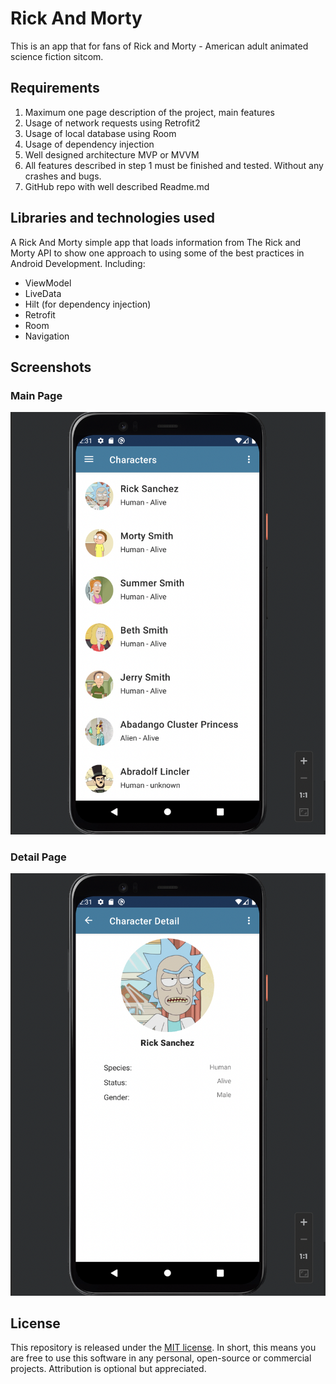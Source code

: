 # Rick And Morty
This is an app that for fans of Rick and Morty - American adult animated science fiction sitcom.

## Requirements
1. Maximum one page description of the project, main features
2. Usage of network requests using Retrofit2
3. Usage of local database using Room
4. Usage of dependency injection
5. Well designed architecture MVP or MVVM
6. All features described in step 1 must be finished and tested. Without any
crashes and bugs.
7. GitHub repo with well described Readme.md

## Libraries and technologies used
A Rick And Morty simple app that loads information from The Rick and Morty API to show one approach to using some of the best practices in Android Development. Including:
* ViewModel
* LiveData
* Hilt (for dependency injection)
* Retrofit
* Room
* Navigation
  
## Screenshots
### Main Page
![Untitled](assets/Main.png)
### Detail Page
![Untitled](assets/Detail.png)

## License
This repository is released under the [MIT license](LICENSE.md). In short, this means you are free to use this software in any personal, open-source or commercial projects. Attribution is optional but appreciated.